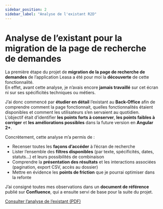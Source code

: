 ```yaml
---
sidebar_position: 2
sidebar_label: "Analyse de l'existant R2D"
---
```

# Analyse de l’existant pour la migration de la page de recherche de demandes

La première étape du projet de **migration de la page de recherche de demandes** de l’application Leasa a été pour moi la **découverte** de cette fonctionnalité.  
En effet, avant cette analyse, je n’avais encore **jamais travaillé** sur cet écran ni sur ses spécificités techniques ou métiers.

J’ai donc commencé par **étudier en détail** l’existant au **Back-Office** afin de comprendre comment la page fonctionnait, quelles fonctionnalités étaient disponibles et comment les utilisateurs s’en servaient au quotidien.  
L’objectif était d’identifier **les points forts à conserver**, **les points faibles à corriger** et **les améliorations possibles** dans la future version en **Angular 2+**.

Concrètement, cette analyse m’a permis de :

- Recenser toutes les **façons d’accéder** à l’écran de recherche  
- Lister l’ensemble des **filtres disponibles** (par texte, spécificités, dates, statuts…) et leurs possibilités de combinaison  
- Comprendre la **présentation des résultats** et les interactions associées (pagination, export CSV, accès au dossier)  
- Mettre en évidence les **points de friction** que je pourrai optimiser dans la refonte

J’ai consigné toutes mes observations dans un **document de référence** publié sur **Confluence**, qui a ensuite servi de base pour la suite du projet.

[Consulter l’analyse de l’existant (PDF)](./../../static/files/RechercheDemande-Analyse_existant.pdf)
